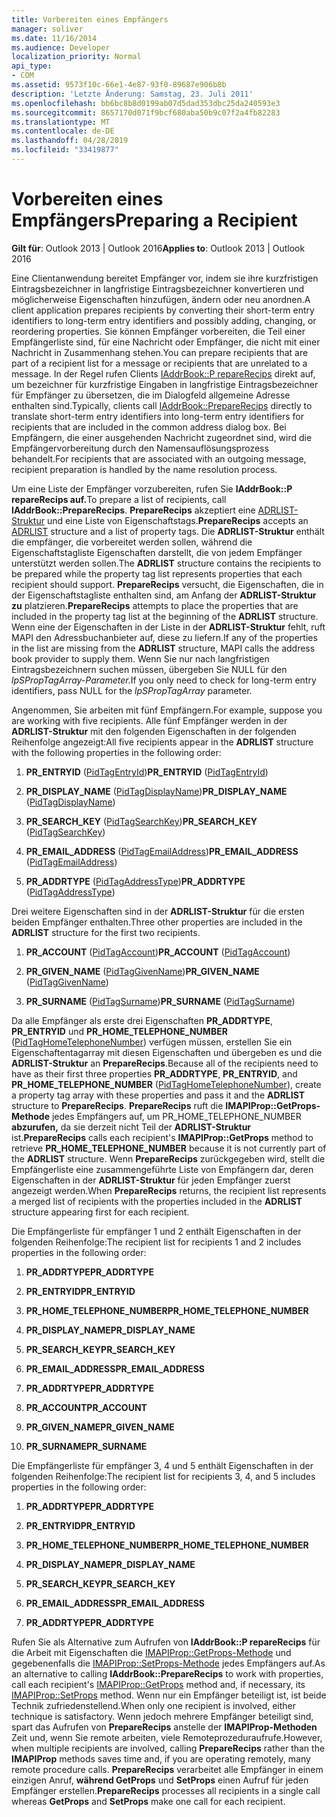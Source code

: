```yaml
---
title: Vorbereiten eines Empfängers
manager: soliver
ms.date: 11/16/2014
ms.audience: Developer
localization_priority: Normal
api_type:
- COM
ms.assetid: 9573f10c-66e1-4e87-93f0-89687e906b8b
description: 'Letzte Änderung: Samstag, 23. Juli 2011'
ms.openlocfilehash: bb6bc8b8d0199ab07d5dad353dbc25da240593e3
ms.sourcegitcommit: 8657170d071f9bcf680aba50b9c07f2a4fb82283
ms.translationtype: MT
ms.contentlocale: de-DE
ms.lasthandoff: 04/28/2019
ms.locfileid: "33419877"
---
```

# <a name="preparing-a-recipient"></a><span data-ttu-id="8a8f8-103">Vorbereiten eines Empfängers</span><span class="sxs-lookup"><span data-stu-id="8a8f8-103">Preparing a Recipient</span></span>

  
  
<span data-ttu-id="8a8f8-104">**Gilt für**: Outlook 2013 | Outlook 2016</span><span class="sxs-lookup"><span data-stu-id="8a8f8-104">**Applies to**: Outlook 2013 | Outlook 2016</span></span> 
  
<span data-ttu-id="8a8f8-105">Eine Clientanwendung bereitet Empfänger vor, indem sie ihre kurzfristigen Eintragsbezeichner in langfristige Eintragsbezeichner konvertieren und möglicherweise Eigenschaften hinzufügen, ändern oder neu anordnen.</span><span class="sxs-lookup"><span data-stu-id="8a8f8-105">A client application prepares recipients by converting their short-term entry identifiers to long-term entry identifiers and possibly adding, changing, or reordering properties.</span></span> <span data-ttu-id="8a8f8-106">Sie können Empfänger vorbereiten, die Teil einer Empfängerliste sind, für eine Nachricht oder Empfänger, die nicht mit einer Nachricht in Zusammenhang stehen.</span><span class="sxs-lookup"><span data-stu-id="8a8f8-106">You can prepare recipients that are part of a recipient list for a message or recipients that are unrelated to a message.</span></span> <span data-ttu-id="8a8f8-107">In der Regel rufen Clients [IAddrBook::P repareRecips](iaddrbook-preparerecips.md) direkt auf, um bezeichner für kurzfristige Eingaben in langfristige Eintragsbezeichner für Empfänger zu übersetzen, die im Dialogfeld allgemeine Adresse enthalten sind.</span><span class="sxs-lookup"><span data-stu-id="8a8f8-107">Typically, clients call [IAddrBook::PrepareRecips](iaddrbook-preparerecips.md) directly to translate short-term entry identifiers into long-term entry identifiers for recipients that are included in the common address dialog box.</span></span> <span data-ttu-id="8a8f8-108">Bei Empfängern, die einer ausgehenden Nachricht zugeordnet sind, wird die Empfängervorbereitung durch den Namensauflösungsprozess behandelt.</span><span class="sxs-lookup"><span data-stu-id="8a8f8-108">For recipients that are associated with an outgoing message, recipient preparation is handled by the name resolution process.</span></span> 
  
<span data-ttu-id="8a8f8-109">Um eine Liste der Empfänger vorzubereiten, rufen Sie **IAddrBook::P repareRecips auf.**</span><span class="sxs-lookup"><span data-stu-id="8a8f8-109">To prepare a list of recipients, call **IAddrBook::PrepareRecips**.</span></span> <span data-ttu-id="8a8f8-110">**PrepareRecips** akzeptiert eine [ADRLIST-Struktur](adrlist.md) und eine Liste von Eigenschaftstags.</span><span class="sxs-lookup"><span data-stu-id="8a8f8-110">**PrepareRecips** accepts an [ADRLIST](adrlist.md) structure and a list of property tags.</span></span> <span data-ttu-id="8a8f8-111">Die **ADRLIST-Struktur** enthält die empfänger, die vorbereitet werden sollen, während die Eigenschaftstagliste Eigenschaften darstellt, die von jedem Empfänger unterstützt werden sollen.</span><span class="sxs-lookup"><span data-stu-id="8a8f8-111">The **ADRLIST** structure contains the recipients to be prepared while the property tag list represents properties that each recipient should support.</span></span> <span data-ttu-id="8a8f8-112">**PrepareRecips** versucht, die Eigenschaften, die in der Eigenschaftstagliste enthalten sind, am Anfang der **ADRLIST-Struktur zu** platzieren.</span><span class="sxs-lookup"><span data-stu-id="8a8f8-112">**PrepareRecips** attempts to place the properties that are included in the property tag list at the beginning of the **ADRLIST** structure.</span></span> <span data-ttu-id="8a8f8-113">Wenn eine der Eigenschaften in der Liste in der **ADRLIST-Struktur** fehlt, ruft MAPI den Adressbuchanbieter auf, diese zu liefern.</span><span class="sxs-lookup"><span data-stu-id="8a8f8-113">If any of the properties in the list are missing from the **ADRLIST** structure, MAPI calls the address book provider to supply them.</span></span> <span data-ttu-id="8a8f8-114">Wenn Sie nur nach langfristigen Eintragsbezeichnern suchen müssen, übergeben Sie NULL für den _lpSPropTagArray-Parameter._</span><span class="sxs-lookup"><span data-stu-id="8a8f8-114">If you only need to check for long-term entry identifiers, pass NULL for the  _lpSPropTagArray_ parameter.</span></span> 
  
<span data-ttu-id="8a8f8-115">Angenommen, Sie arbeiten mit fünf Empfängern.</span><span class="sxs-lookup"><span data-stu-id="8a8f8-115">For example, suppose you are working with five recipients.</span></span> <span data-ttu-id="8a8f8-116">Alle fünf Empfänger werden in der **ADRLIST-Struktur** mit den folgenden Eigenschaften in der folgenden Reihenfolge angezeigt:</span><span class="sxs-lookup"><span data-stu-id="8a8f8-116">All five recipients appear in the **ADRLIST** structure with the following properties in the following order:</span></span> 
  
1. <span data-ttu-id="8a8f8-117">**PR_ENTRYID** ([PidTagEntryId](pidtagentryid-canonical-property.md))</span><span class="sxs-lookup"><span data-stu-id="8a8f8-117">**PR_ENTRYID** ([PidTagEntryId](pidtagentryid-canonical-property.md))</span></span>
    
2. <span data-ttu-id="8a8f8-118">**PR_DISPLAY_NAME** ([PidTagDisplayName](pidtagdisplayname-canonical-property.md))</span><span class="sxs-lookup"><span data-stu-id="8a8f8-118">**PR_DISPLAY_NAME** ([PidTagDisplayName](pidtagdisplayname-canonical-property.md))</span></span>
    
3. <span data-ttu-id="8a8f8-119">**PR_SEARCH_KEY** ([PidTagSearchKey](pidtagsearchkey-canonical-property.md))</span><span class="sxs-lookup"><span data-stu-id="8a8f8-119">**PR_SEARCH_KEY** ([PidTagSearchKey](pidtagsearchkey-canonical-property.md))</span></span>
    
4. <span data-ttu-id="8a8f8-120">**PR_EMAIL_ADDRESS** ([PidTagEmailAddress](pidtagemailaddress-canonical-property.md))</span><span class="sxs-lookup"><span data-stu-id="8a8f8-120">**PR_EMAIL_ADDRESS** ([PidTagEmailAddress](pidtagemailaddress-canonical-property.md))</span></span>
    
5. <span data-ttu-id="8a8f8-121">**PR_ADDRTYPE** ([PidTagAddressType](pidtagaddresstype-canonical-property.md))</span><span class="sxs-lookup"><span data-stu-id="8a8f8-121">**PR_ADDRTYPE** ([PidTagAddressType](pidtagaddresstype-canonical-property.md))</span></span>
    
<span data-ttu-id="8a8f8-122">Drei weitere Eigenschaften sind in der **ADRLIST-Struktur** für die ersten beiden Empfänger enthalten.</span><span class="sxs-lookup"><span data-stu-id="8a8f8-122">Three other properties are included in the **ADRLIST** structure for the first two recipients.</span></span> 
  
1. <span data-ttu-id="8a8f8-123">**PR_ACCOUNT** ([PidTagAccount](pidtagaccount-canonical-property.md))</span><span class="sxs-lookup"><span data-stu-id="8a8f8-123">**PR_ACCOUNT** ([PidTagAccount](pidtagaccount-canonical-property.md))</span></span>
    
2. <span data-ttu-id="8a8f8-124">**PR_GIVEN_NAME** ([PidTagGivenName](pidtaggivenname-canonical-property.md))</span><span class="sxs-lookup"><span data-stu-id="8a8f8-124">**PR_GIVEN_NAME** ([PidTagGivenName](pidtaggivenname-canonical-property.md))</span></span>
    
3. <span data-ttu-id="8a8f8-125">**PR_SURNAME** ([PidTagSurname](pidtagsurname-canonical-property.md))</span><span class="sxs-lookup"><span data-stu-id="8a8f8-125">**PR_SURNAME** ([PidTagSurname](pidtagsurname-canonical-property.md))</span></span>
    
<span data-ttu-id="8a8f8-126">Da alle Empfänger als erste drei Eigenschaften **PR_ADDRTYPE**, **PR_ENTRYID** und **PR_HOME_TELEPHONE_NUMBER** ([PidTagHomeTelephoneNumber](pidtaghometelephonenumber-canonical-property.md)) verfügen müssen, erstellen Sie ein Eigenschaftentagarray mit diesen Eigenschaften und übergeben es und die **ADRLIST-Struktur** an **PrepareRecips**.</span><span class="sxs-lookup"><span data-stu-id="8a8f8-126">Because all of the recipients need to have as their first three properties **PR_ADDRTYPE**, **PR_ENTRYID**, and **PR_HOME_TELEPHONE_NUMBER** ([PidTagHomeTelephoneNumber](pidtaghometelephonenumber-canonical-property.md)), create a property tag array with these properties and pass it and the **ADRLIST** structure to **PrepareRecips**.</span></span> <span data-ttu-id="8a8f8-127">**PrepareRecips** ruft die **IMAPIProp::GetProps-Methode** jedes Empfängers auf, um PR_HOME_TELEPHONE_NUMBER **abzurufen,** da sie derzeit nicht Teil der **ADRLIST-Struktur** ist.</span><span class="sxs-lookup"><span data-stu-id="8a8f8-127">**PrepareRecips** calls each recipient's **IMAPIProp::GetProps** method to retrieve **PR_HOME_TELEPHONE_NUMBER** because it is not currently part of the **ADRLIST** structure.</span></span> <span data-ttu-id="8a8f8-128">Wenn **PrepareRecips** zurückgegeben wird, stellt die Empfängerliste eine zusammengeführte Liste von Empfängern dar, deren Eigenschaften in der **ADRLIST-Struktur** für jeden Empfänger zuerst angezeigt werden.</span><span class="sxs-lookup"><span data-stu-id="8a8f8-128">When **PrepareRecips** returns, the recipient list represents a merged list of recipients with the properties included in the **ADRLIST** structure appearing first for each recipient.</span></span> 
  
<span data-ttu-id="8a8f8-129">Die Empfängerliste für empfänger 1 und 2 enthält Eigenschaften in der folgenden Reihenfolge:</span><span class="sxs-lookup"><span data-stu-id="8a8f8-129">The recipient list for recipients 1 and 2 includes properties in the following order:</span></span>
  
1. <span data-ttu-id="8a8f8-130">**PR_ADDRTYPE**</span><span class="sxs-lookup"><span data-stu-id="8a8f8-130">**PR_ADDRTYPE**</span></span>
    
2. <span data-ttu-id="8a8f8-131">**PR_ENTRYID**</span><span class="sxs-lookup"><span data-stu-id="8a8f8-131">**PR_ENTRYID**</span></span>
    
3. <span data-ttu-id="8a8f8-132">**PR_HOME_TELEPHONE_NUMBER**</span><span class="sxs-lookup"><span data-stu-id="8a8f8-132">**PR_HOME_TELEPHONE_NUMBER**</span></span>
    
4. <span data-ttu-id="8a8f8-133">**PR_DISPLAY_NAME**</span><span class="sxs-lookup"><span data-stu-id="8a8f8-133">**PR_DISPLAY_NAME**</span></span>
    
5. <span data-ttu-id="8a8f8-134">**PR_SEARCH_KEY**</span><span class="sxs-lookup"><span data-stu-id="8a8f8-134">**PR_SEARCH_KEY**</span></span>
    
6. <span data-ttu-id="8a8f8-135">**PR_EMAIL_ADDRESS**</span><span class="sxs-lookup"><span data-stu-id="8a8f8-135">**PR_EMAIL_ADDRESS**</span></span>
    
7. <span data-ttu-id="8a8f8-136">**PR_ADDRTYPE**</span><span class="sxs-lookup"><span data-stu-id="8a8f8-136">**PR_ADDRTYPE**</span></span>
    
8. <span data-ttu-id="8a8f8-137">**PR_ACCOUNT**</span><span class="sxs-lookup"><span data-stu-id="8a8f8-137">**PR_ACCOUNT**</span></span>
    
9. <span data-ttu-id="8a8f8-138">**PR_GIVEN_NAME**</span><span class="sxs-lookup"><span data-stu-id="8a8f8-138">**PR_GIVEN_NAME**</span></span>
    
10. <span data-ttu-id="8a8f8-139">**PR_SURNAME**</span><span class="sxs-lookup"><span data-stu-id="8a8f8-139">**PR_SURNAME**</span></span>
    
<span data-ttu-id="8a8f8-140">Die Empfängerliste für empfänger 3, 4 und 5 enthält Eigenschaften in der folgenden Reihenfolge:</span><span class="sxs-lookup"><span data-stu-id="8a8f8-140">The recipient list for recipients 3, 4, and 5 includes properties in the following order:</span></span>
  
1. <span data-ttu-id="8a8f8-141">**PR_ADDRTYPE**</span><span class="sxs-lookup"><span data-stu-id="8a8f8-141">**PR_ADDRTYPE**</span></span>
    
2. <span data-ttu-id="8a8f8-142">**PR_ENTRYID**</span><span class="sxs-lookup"><span data-stu-id="8a8f8-142">**PR_ENTRYID**</span></span>
    
3. <span data-ttu-id="8a8f8-143">**PR_HOME_TELEPHONE_NUMBER**</span><span class="sxs-lookup"><span data-stu-id="8a8f8-143">**PR_HOME_TELEPHONE_NUMBER**</span></span>
    
4. <span data-ttu-id="8a8f8-144">**PR_DISPLAY_NAME**</span><span class="sxs-lookup"><span data-stu-id="8a8f8-144">**PR_DISPLAY_NAME**</span></span>
    
5. <span data-ttu-id="8a8f8-145">**PR_SEARCH_KEY**</span><span class="sxs-lookup"><span data-stu-id="8a8f8-145">**PR_SEARCH_KEY**</span></span>
    
6. <span data-ttu-id="8a8f8-146">**PR_EMAIL_ADDRESS**</span><span class="sxs-lookup"><span data-stu-id="8a8f8-146">**PR_EMAIL_ADDRESS**</span></span>
    
7. <span data-ttu-id="8a8f8-147">**PR_ADDRTYPE**</span><span class="sxs-lookup"><span data-stu-id="8a8f8-147">**PR_ADDRTYPE**</span></span>
    
<span data-ttu-id="8a8f8-148">Rufen Sie als Alternative zum Aufrufen von **IAddrBook::P repareRecips** für die Arbeit mit Eigenschaften die [IMAPIProp::GetProps-Methode](imapiprop-getprops.md) und gegebenenfalls die [IMAPIProp::SetProps-Methode](imapiprop-setprops.md) jedes Empfängers auf.</span><span class="sxs-lookup"><span data-stu-id="8a8f8-148">As an alternative to calling **IAddrBook::PrepareRecips** to work with properties, call each recipient's [IMAPIProp::GetProps](imapiprop-getprops.md) method and, if necessary, its [IMAPIProp::SetProps](imapiprop-setprops.md) method.</span></span> <span data-ttu-id="8a8f8-149">Wenn nur ein Empfänger beteiligt ist, ist beide Technik zufriedenstellend.</span><span class="sxs-lookup"><span data-stu-id="8a8f8-149">When only one recipient is involved, either technique is satisfactory.</span></span> <span data-ttu-id="8a8f8-150">Wenn jedoch mehrere Empfänger beteiligt sind, spart das Aufrufen von **PrepareRecips** anstelle der **IMAPIProp-Methoden** Zeit und, wenn Sie remote arbeiten, viele Remoteprozeduraufrufe.</span><span class="sxs-lookup"><span data-stu-id="8a8f8-150">However, when multiple recipients are involved, calling **PrepareRecips** rather than the **IMAPIProp** methods saves time and, if you are operating remotely, many remote procedure calls.</span></span> <span data-ttu-id="8a8f8-151">**PrepareRecips** verarbeitet alle Empfänger in einem einzigen Anruf, **während GetProps** und **SetProps** einen Aufruf für jeden Empfänger erstellen.</span><span class="sxs-lookup"><span data-stu-id="8a8f8-151">**PrepareRecips** processes all recipients in a single call whereas **GetProps** and **SetProps** make one call for each recipient.</span></span> 
  

